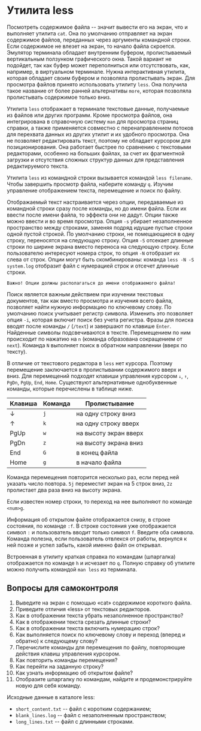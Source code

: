 # Утилита less

<!--
По умолчанию поиск учитывает регистр символа.
Изменить это позволяет опция `-i`, которая включит регистронезависимый поиск.

```{tip}
Если клавиша `q` не закрывает просмотр, переключите раскладку клавиатуры на английскую.
```
-->

Посмотреть содержимое файла -- значит вывести его на экран, что и выполняет утилита `cat`.
Она по умолчанию отправляет на экран содержимое файлов, переданных через аргументы командной строки.
Если содержимое не влезет на экран, то начало файла скроется.
Эмулятор терминала обладает внутренним буфером, пролистываемый вертикальным ползунком графического окна.
Такой вариант не подойдет, так как буфер может переполниться или отсутствовать, как, например, в виртуальном терминале.
Нужна интерактивная утилита, которая обладает своим буфером и позволяла пролистывать экран.
Для просмотра файлов принято использовать утилиту `less`.
Она получила такое название от более ранней альтернативы `more`, которая позволяла пролистывать содержимое только вниз.

Утилита `less` отображает в терминале текстовые данные, получаемые из файлов или других программ.
Кроме просмотра файлов, она интегрирована в справочную систему `man` для просмотра страниц справки, а также применяется совместно с перенаправлением потоков для перехвата данных из других утилит и их удобного просмотра.
Она не позволяет редактировать текст, поэтому не обладает курсором для позиционирования.
Она работает быстрее по сравнению с текстовыми редакторами, особенно на больших файлах, за счет их фрагментной загрузки и отсутствия сложных структур данных для представления редактируемого текста.

Утилита `less` из командной строки вызывается командой `less filename`.
Чтобы завершить просмотр файла, наберите команду `q`.
Изучим управление отображением текста, перемещение и поиск по файлу.

Отображаемый текст настраивается через опции, передаваемые из командной строки сразу после команды, но до имени файла.
Если их ввести после имени файла, то эффекта они не дадут.
Опции также можно ввести и во время просмотра.
Опция `-s` убирает незаполненное пространство между строками, заменяя подряд идущие пустые строки одной пустой строкой.
По умолчанию строки, не помещающиеся в одну строку, переносятся на следующую строку.
Опция `-S` отсекает длинные строки по ширине экрана вместо переноса на следующую строку.
Если пользователю интересуют номера строк, то опция `-N` отобразит их слева от строк.
Опции могут быть скомбинированы: команда `less -N -S system.log` отобразит файл с нумерацией строк и отсечет длинные строки.

```{note}
Важно! Опции должны располагаться до имени отображаемого файла!
```

Поиск является важным действием при изучении текстовых документов, так как вместо просмотра и изучения всего файла, позволяет найти нужную информацию по ключевому слову.
По умолчанию поиск учитывает регистр символа.
Изменить это позволяет опция `-i`, которая включит поиск без учета регистра.
Фразы для поиска вводят после команды `/` (`/text`) и завершают по клавише `Enter`.
Найденные символы подсвечиваются в тексте.
Перемещением по ним происходит по нажатию на `n` (команда образована сокращением от `next`).
Команда `N` выполняет поиск в обратном направлении (вверх по тексту).

В отличие от текстового редактора в `less` нет курсора.
Поэтому перемещение заключается в пролистывании содержимого вверх и вниз.
Для перемещений подходят клавиши управления курсором `↓`, `↑`, `PgDn`, `PgUp`, `End`, `Home`.
Существуют альтернативные однобуквенные команды, которые перечислены в таблице ниже.

| Клавиша | Команда |     Пролистывание    |
|---------|---------|----------------------|
|    ↓    |   `j`   |на одну строку вниз   |
|    ↑    |   `k`   |на одну строку вверх  |
|  PgUp   |   `w`   |на высоту экран вверх |
|  PgDn   |   `z`   |на высоту экрана вниз |
|   End   |   `G`   |в конец файла         |
|  Home   |   `g`   |в начало файла        |

Команда перемещения повторится несколько раз, если перед ней указать число повтора.
`5j` переместит экран на 5 строк вниз, `2z` пролистает два раза вниз на высоту экрана.

Если известен номер строки, то переход на нее выполняют по команде `<num>g`.

Информация об открытом файле отображается снизу, в строке состояния, по команде `:f`.
В строке состояния уже отображается символ `:` и пользователь вводит только символ `f`.
Введите оба символа.
Команда полезна, если пользователь отвлекся от работы, вернулся к ней позже и успел забыть, какой именно файл он открывал.

Встроенная в утилиту краткая справка по командам (шпаргалка) отображается по команде `h` и исчезает по `q`.
Полную справку об утилите можно получить командой `man less` из терминала.

## Вопросы для самоконтроля

1. Выведите на экран с помощью «cat» содержимое короткого файла.
1. Приведите отличия «less» от текстовых редакторов.
1. Как в отображении текста убрать незаполненное пространство?
1. Как в отображении текста срезать длинные строки?
1. Как в отображении текста включить нумерацию строк?
1. Как выполняется поиск по ключевому слову и переход (вперед и обратно) к следующему слову?
1. Перечислите команды для перемещения по файлу, повторяющие действия клавиш управления курсором.
1. Как повторить команды перемещения?
1. Как перейти на заданную строку?
1. Как узнать информацию об открытом файле?
1. Отобразите шпаргалку по командам, найдите и продемонстрируйте новую для себя команду.

Исходные данные в каталоге less:
* `short_content.txt` -- файл с коротким содержанием;
* `blank_lines.log` -- файл с незаполненным пространством;
* `long_lines.txt` -- файл с длинными строками.
